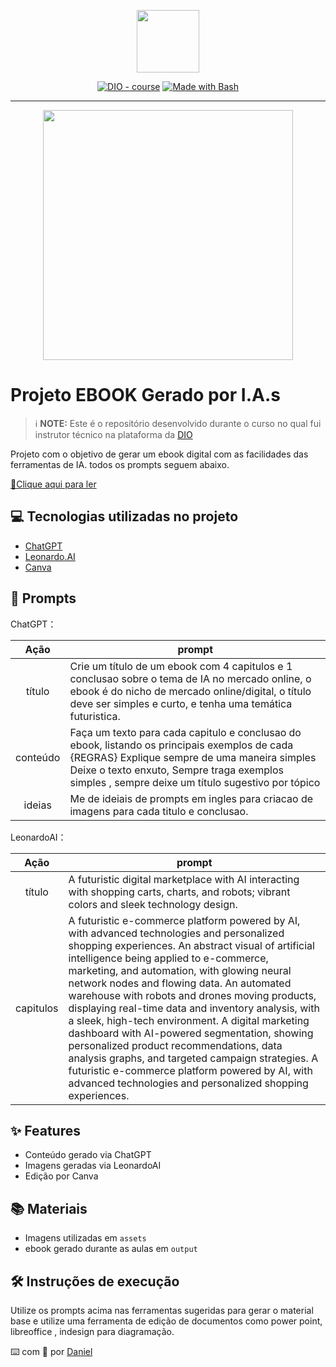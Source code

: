 <p align="center">
    <img width="100" src=".github/assets/banner.png">
</p>


<p align="center">
<a href="https://dio.me/"><img src="https://img.shields.io/badge/DIO-Course-28DA77?logo=youtube" alt="DIO - course"></a>
<a href="https://www.gnu.org/software/bash/" title="Go to Bash homepage"><img src="https://img.shields.io/badge/Prompt-Project-blue?logo=gnu-bash&amp;logoColor=white" alt="Made with Bash"></a></p>

-------


<p align="center">
<img 
    src="./assets/cover.png"
    width="400"  
/>
</p>

# Projeto EBOOK Gerado por I.A.s


 > ℹ️ **NOTE:** Este é o repositório desenvolvido durante o curso no qual fui instrutor técnico na plataforma da [DIO](https://dio.me)

Projeto com o objetivo de gerar um ebook digital com as facilidades das ferramentas de IA. todos os prompts
seguem abaixo.

<a href="https://github.com/dombolao/prompts-recipe-to-create-a-ebook/blob/main/output/IA%20no%20Mercado%20Online.pdf" title="View PDF now"> 📕Clique aqui para ler</a>

## 💻 Tecnologias utilizadas no projeto

- [ChatGPT](https://chat.openai.com/) 
- [Leonardo.AI](https://app.leonardo.ai/)
- [Canva](https://www.canva.com/)

## 🧠 Prompts


ChatGPT：

|   Ação   | prompt                                                                                                                                                                                                                                                                         |
| :------: | ------------------------------------------------------------------------------------------------------------------------------------------------------------------------------------------------------------------------------------------------------------------------------ |
|  título  | Crie um título de um ebook com 4 capitulos e 1 conclusao sobre o tema de IA no mercado online, o ebook é do nicho de mercado online/digital, o título deve ser simples e curto, e tenha uma temática futuristica.                                                              |
| conteúdo | Faça um texto para cada capitulo e conclusao do ebook, listando os principais exemplos de cada {REGRAS} Explique sempre de uma maneira simples Deixe o texto enxuto, Sempre traga exemplos simples , sempre deixe um título sugestivo por tópico                               |
| ideias   | Me de ideiais de prompts em ingles para criacao de imagens para cada titulo e conclusao.                                                                                                                                                                                       |


LeonardoAI：

|  Ação  | prompt                                                                                 |
| :----: | -------------------------------------------------------------------------------------- |
| título | A futuristic digital marketplace with AI interacting with shopping carts, charts, and robots; vibrant colors and sleek technology design.  |
| capitulos | A futuristic e-commerce platform powered by AI, with advanced technologies and personalized shopping experiences. An abstract visual of artificial intelligence being applied to e-commerce, marketing, and automation, with glowing neural network nodes and flowing data. An automated warehouse with robots and drones moving products, displaying real-time data and inventory analysis, with a sleek, high-tech environment. A digital marketing dashboard with AI-powered segmentation, showing personalized product recommendations, data analysis graphs, and targeted campaign strategies. A futuristic e-commerce platform powered by AI, with advanced technologies and personalized shopping experiences.  |


## ✨ Features

- Conteúdo gerado via ChatGPT
- Imagens geradas via LeonardoAI
- Edição por Canva

## 📚 Materiais

- Imagens utilizadas em `assets`
- ebook gerado durante as aulas em `output`

## 🛠️ Instruções de execução

Utilize os prompts acima nas ferramentas sugeridas para gerar o material base e utilize uma ferramenta de edição de documentos como power point, libreoffice , indesign para diagramação.



⌨️ com 💜 por [Daniel](https://github.com/dombolao)
